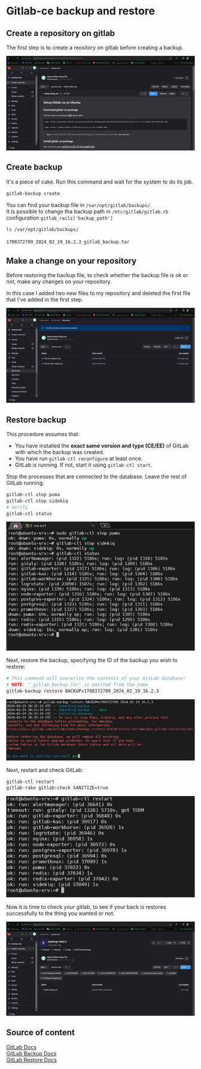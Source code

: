 # Gitlab-ce backup and restore

## Create a repository on gitlab

The first step is to create a reository on gitlab before creating a backup.

![create-repo](assets/create-repo.png)

## Create backup

It's a piece of cake. Run this command and wait for the system to do its job.

```bash
gitlab-backup create
```

You can find your backup file in `/var/opt/gitlab/backups/`.<br>
It is possible to change tha backup path in `/etc/gitlab/gitlab.rb` configuration `gitlab_rails['backup_path']`

```bash
ls /var/opt/gitlab/backups/

1708372789_2024_02_19_16.2.3_gitlab_backup.tar
```

## Make a change on your repository

Before restoring the backup file, to check whether the backup file is ok or not, make any changes on your repository.

In this case I added two new files to my repository and deleted the first file that I've added in the first step.

![change-repo](assets/change-repo.png)

## Restore backup

This procedure assumes that:

- You have installed the **exact same version and type (CE/EE)** of GitLab with which the backup was created.
- You have run `gitlab-ctl reconfigure` at least once.
- GitLab is running. If not, start it using `gitlab-ctl start`.

Stop the processes that are connected to the database. Leave the rest of GitLab running:

```bash
gitlab-ctl stop puma
gitlab-ctl stop sidekiq
# Verify
gitlab-ctl status
```

![gitlab-ctl-status](assets/gitlab-ctl-status.png)

Next, restore the backup, specifying the ID of the backup you wish to restore:

```bash
# This command will overwrite the contents of your GitLab database!
# NOTE: "_gitlab_backup.tar" is omitted from the name
gitlab-backup restore BACKUP=1708372789_2024_02_19_16.2.3
```
![gitlab-backup-restore](assets/gitlab-backup-restore.png)

Next, restart and check GitLab:

```bash
gitlab-ctl restart
gitlab-rake gitlab:check SANITIZE=true
```

![gitlab-ctl-status](assets/gitlab-ctl-restart.png)

Now it is time to check your gitlab, to see if your back is restores successfully to the thing you wanted or not.

![repo-after-restore](assets/repo-after-restore.png)

## Source of content

[GitLab Docs](https://docs.gitlab.com) <br>
[GitLab Backup Docs](https://docs.gitlab.com/ee/administration/backup_restore/backup_gitlab.html) <br>
[GitLab Restore Docs](https://docs.gitlab.com/ee/administration/backup_restore/restore_gitlab.html)
